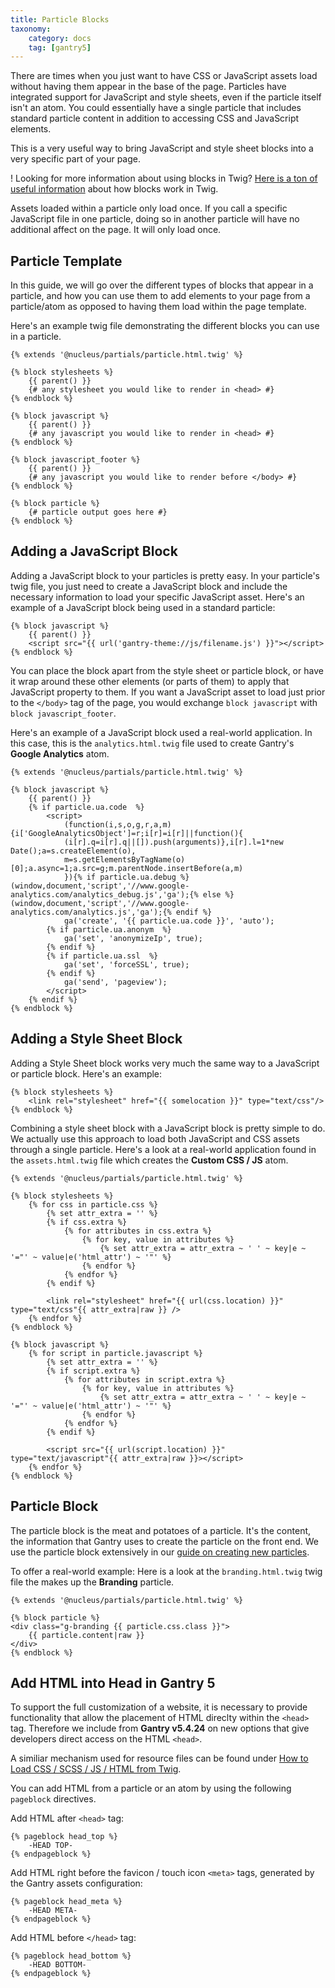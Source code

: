 ```yaml
---
title: Particle Blocks
taxonomy:
    category: docs
    tag: [gantry5]
---
```


There are times when you just want to have CSS or JavaScript assets load without having them appear in the base of the page. Particles have integrated support for JavaScript and style sheets, even if the particle itself isn't an atom. You could essentially have a single particle that includes standard particle content in addition to accessing CSS and JavaScript elements.

This is a very useful way to bring JavaScript and style sheet blocks into a very specific part of your page.

! Looking for more information about using blocks in Twig? [Here is a ton of useful information](http://twig.sensiolabs.org/doc/tags/extends.html#how-do-blocks-work) about how blocks work in Twig.

Assets loaded within a particle only load once. If you call a specific JavaScript file in one particle, doing so in another particle will have no additional affect on the page. It will only load once.

## Particle Template

In this guide, we will go over the different types of blocks that appear in a particle, and how you can use them to add elements to your page from a particle/atom as opposed to having them load within the page template.

Here's an example twig file demonstrating the different blocks you can use in a particle.


``` twig
{% extends '@nucleus/partials/particle.html.twig' %}

{% block stylesheets %}
    {{ parent() }}
    {# any stylesheet you would like to render in <head> #}
{% endblock %}

{% block javascript %}
    {{ parent() }}
    {# any javascript you would like to render in <head> #}
{% endblock %}

{% block javascript_footer %}
    {{ parent() }}
    {# any javascript you would like to render before </body> #}
{% endblock %}

{% block particle %}
    {# particle output goes here #}
{% endblock %}
```


## Adding a JavaScript Block

Adding a JavaScript block to your particles is pretty easy. In your particle's twig file, you just need to create a JavaScript block and include the necessary information to load your specific JavaScript asset. Here's an example of a JavaScript block being used in a standard particle:


```twig
{% block javascript %}
    {{ parent() }}
    <script src="{{ url('gantry-theme://js/filename.js') }}"></script>
{% endblock %}
```


You can place the block apart from the style sheet or particle block, or have it wrap around these other elements (or parts of them) to apply that JavaScript property to them. If you want a JavaScript asset to load just prior to the `</body>` tag of the page, you would exchange `block javascript` with `block javascript_footer`.

Here's an example of a JavaScript block used a real-world application. In this case, this is the `analytics.html.twig` file used to create Gantry's **Google Analytics** atom.


```twig
{% extends '@nucleus/partials/particle.html.twig' %}

{% block javascript %}
    {{ parent() }}
    {% if particle.ua.code  %}
        <script>
            (function(i,s,o,g,r,a,m){i['GoogleAnalyticsObject']=r;i[r]=i[r]||function(){
            (i[r].q=i[r].q||[]).push(arguments)},i[r].l=1*new Date();a=s.createElement(o),
            m=s.getElementsByTagName(o)[0];a.async=1;a.src=g;m.parentNode.insertBefore(a,m)
            }){% if particle.ua.debug %}(window,document,'script','//www.google-analytics.com/analytics_debug.js','ga');{% else %}(window,document,'script','//www.google-analytics.com/analytics.js','ga');{% endif %}
            ga('create', '{{ particle.ua.code }}', 'auto');
        {% if particle.ua.anonym  %}
            ga('set', 'anonymizeIp', true);
        {% endif %}
        {% if particle.ua.ssl  %}
            ga('set', 'forceSSL', true);
        {% endif %}
            ga('send', 'pageview');
        </script>
    {% endif %}
{% endblock %}
```


## Adding a Style Sheet Block

Adding a Style Sheet block works very much the same way to a JavaScript or particle block. Here's an example:


```twig
{% block stylesheets %}
    <link rel="stylesheet" href="{{ somelocation }}" type="text/css"/>
{% endblock %}
```


Combining a style sheet block with a JavaScript block is pretty simple to do. We actually use this approach to load both JavaScript and CSS assets through a single particle. Here's a look at a real-world application found in the `assets.html.twig` file which creates the **Custom CSS / JS** atom.


```twig
{% extends '@nucleus/partials/particle.html.twig' %}

{% block stylesheets %}
    {% for css in particle.css %}
        {% set attr_extra = '' %}
        {% if css.extra %}
            {% for attributes in css.extra %}
                {% for key, value in attributes %}
                    {% set attr_extra = attr_extra ~ ' ' ~ key|e ~ '="' ~ value|e('html_attr') ~ '"' %}
                {% endfor %}
            {% endfor %}
        {% endif %}

        <link rel="stylesheet" href="{{ url(css.location) }}" type="text/css"{{ attr_extra|raw }} />
    {% endfor %}
{% endblock %}

{% block javascript %}
    {% for script in particle.javascript %}
        {% set attr_extra = '' %}
        {% if script.extra %}
            {% for attributes in script.extra %}
                {% for key, value in attributes %}
                    {% set attr_extra = attr_extra ~ ' ' ~ key|e ~ '="' ~ value|e('html_attr') ~ '"' %}
                {% endfor %}
            {% endfor %}
        {% endif %}

        <script src="{{ url(script.location) }}" type="text/javascript"{{ attr_extra|raw }}></script>
    {% endfor %}
{% endblock %}
``` 


## Particle Block

The particle block is the meat and potatoes of a particle. It's the content, the information that Gantry uses to create the particle on the front end. We use the particle block extensively in our [guide on creating new particles](../../advanced/creating-a-new-particle).

To offer a real-world example: Here is a look at the `branding.html.twig` twig file the makes up the **Branding** particle.


```twig
{% extends '@nucleus/partials/particle.html.twig' %}

{% block particle %}
<div class="g-branding {{ particle.css.class }}">
    {{ particle.content|raw }}
</div>
{% endblock %}
```

## Add HTML into Head in Gantry 5

To support the full customization of a website, it is necessary to provide functionality that allow the placement of HTML direclty within the `<head>` tag. Therefore we include from **Gantry v5.4.24** on new options that give developers direct access on the HTML `<head>`.

A similiar mechanism used for resource files can be found under [How to Load CSS / SCSS / JS / HTML from Twig](../../advanced/css-js-twig#add-html-into-body-in-gantry-5).

You can add HTML from a particle or an atom by using the following `pageblock` directives.


Add HTML after `<head>` tag:

``` twig
{% pageblock head_top %}
    -HEAD TOP-
{% endpageblock %}
```

Add HTML right before the favicon / touch icon `<meta>` tags, generated by the Gantry assets configuration:

``` twig
{% pageblock head_meta %}
    -HEAD META-
{% endpageblock %}
```

Add HTML before `</head>` tag:

``` twig
{% pageblock head_bottom %}
    -HEAD BOTTOM-
{% endpageblock %}
```